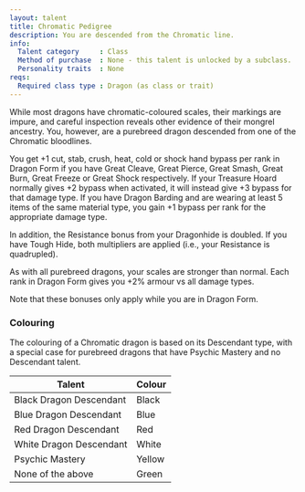 ```yaml
---
layout: talent
title: Chromatic Pedigree
description: You are descended from the Chromatic line.
info:
  Talent category     : Class
  Method of purchase  : None - this talent is unlocked by a subclass.
  Personality traits  : None
reqs:
  Required class type : Dragon (as class or trait)
---
```


While most dragons have chromatic-coloured scales, their markings are impure, and careful inspection reveals other evidence of their mongrel ancestry. You, however, are a purebreed dragon descended from one of the Chromatic bloodlines.

You get +1 cut, stab, crush, heat, cold or shock hand bypass per rank in Dragon Form if you have Great Cleave, Great Pierce, Great Smash, Great Burn, Great Freeze or Great Shock respectively. If your Treasure Hoard normally gives +2 bypass when activated, it will instead give +3 bypass for that damage type. If you have Dragon Barding and are wearing at least 5 items of the same material type, you gain +1 bypass per rank for the appropriate damage type.

In addition, the Resistance bonus from your Dragonhide is doubled. If you have Tough Hide, both multipliers are applied (i.e., your Resistance is quadrupled).

As with all purebreed dragons, your scales are stronger than normal. Each rank in Dragon Form gives you +2% armour vs all damage types.

Note that these bonuses only apply while you are in Dragon Form.

### Colouring
The colouring of a Chromatic dragon is based on its Descendant type, with a special case for purebreed dragons that have Psychic Mastery and no Descendant talent.

Talent | Colour
--- | ---
Black Dragon Descendant | Black
Blue Dragon Descendant | Blue
Red Dragon Descendant | Red
White Dragon Descendant | White
Psychic Mastery | Yellow
None of the above | Green
